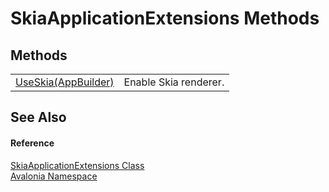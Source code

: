 # SkiaApplicationExtensions Methods




## Methods
<table>
<tr>
<td><a href="M_Avalonia_SkiaApplicationExtensions_UseSkia">UseSkia(AppBuilder)</a></td>
<td>Enable Skia renderer.</td>
</tr>
</table>

## See Also


#### Reference
<a href="T_Avalonia_SkiaApplicationExtensions">SkiaApplicationExtensions Class</a>  
<a href="N_Avalonia">Avalonia Namespace</a>  
